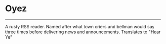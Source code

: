 # Oyez
---------
A rusty RSS reader.
Named after what town criers and bellman would say three times before delivering news and announcements.
Translates to "Hear Ye"

